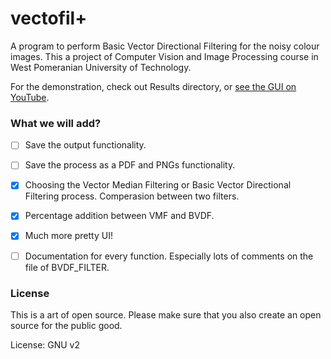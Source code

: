 # vectofil+
A program to perform Basic Vector Directional Filtering for the noisy colour images. This a project of Computer Vision and Image Processing course in West Pomeranian University of Technology.

For the demonstration, check out Results directory, or [see the GUI on YouTube](https://www.youtube.com/watch?v=pXBCrB0VlLY).

### What we will add?

- [ ] Save the output functionality.

- [ ] Save the process as a PDF and PNGs functionality.

- [x] Choosing the Vector Median Filtering or Basic Vector Directional Filtering process. Comperasion between two filters.

- [x] Percentage addition between VMF and BVDF.

- [x] Much more pretty UI!

- [ ] Documentation for every function. Especially lots of comments on the file of BVDF_FILTER.

### License
This is a art of open source. Please make sure that you also create an open source for the public good.

License: GNU v2

